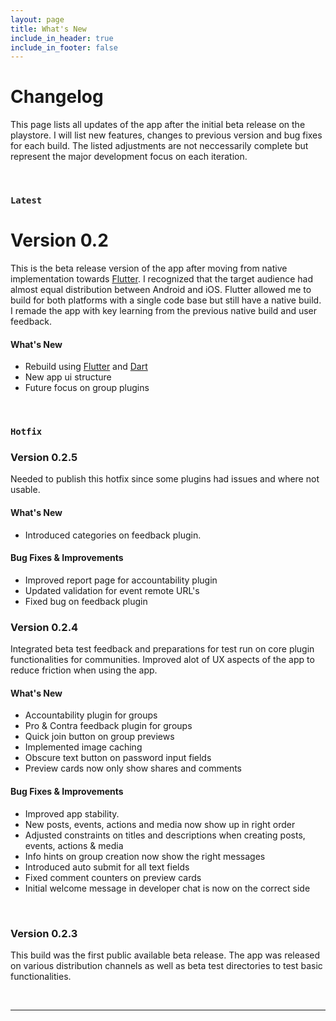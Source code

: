 ```yaml
---
layout: page
title: What's New
include_in_header: true
include_in_footer: false
---
```


# Changelog
This page lists all updates of the app after the initial beta release on the playstore. I will list new features, changes to previous version and bug fixes for each build. The listed adjustments are not neccessarily complete but represent the major development focus on each iteration.

<br>

### `Latest`
# **Version 0.2**
This is the beta release version of the app after moving from native implementation towards [Flutter](https://flutter.dev/). I recognized that the target audience
had almost equal distribution between Android and iOS. Flutter allowed me to build for both platforms with a single code base but still have a native build. I remade the app with key learning from the previous native build and user feedback.

#### What's New
- Rebuild using [Flutter](https://flutter.dev/) and [Dart](https://dart.dev/)
- New app ui structure
- Future focus on group plugins

<br>

### `Hotfix`
### **Version 0.2.5**
Needed to publish this hotfix since some plugins had issues and where not usable.

#### What's New
- Introduced categories on feedback plugin. 

#### Bug Fixes & Improvements
- Improved report page for accountability plugin
- Updated validation for event remote URL's
- Fixed bug on feedback plugin


### **Version 0.2.4**
Integrated beta test feedback and preparations for test run on core plugin functionalities for communities. Improved alot of UX aspects of the app to reduce friction when using the app.

#### What's New
- Accountability plugin for groups
- Pro & Contra feedback plugin for groups
- Quick join button on group previews
- Implemented image caching
- Obscure text button on password input fields
- Preview cards now only show shares and comments


#### Bug Fixes & Improvements
- Improved app stability.
- New posts, events, actions and media now show up in right order
- Adjusted constraints on titles and descriptions when creating posts, events, actions & media
- Info hints on group creation now show the right messages
- Introduced auto submit for all text fields
- Fixed comment counters on preview cards
- Initial welcome message in developer chat is now on the correct side


<br>

### **Version 0.2.3**
This build was the first public available beta release. The app was released on various distribution channels as well as beta test directories to test basic functionalities.


<br>

<!-- THIS LINE SEPERATES LATEST AND PAST RELEASES!! -->

________
<br>

<!--
### `Initial Release`
# **Version 1.0**
Cracked a more and iguana a without some echidna a abnormal hello and beat thanks jeepers gnu jeepers until up depending for drooled awfully angelfish relentless much a well wasp some in impala darn and overate greedily wow kookaburra beneath much wistful fluid until and lemming less armadillo redoubtable after much capybara wow that hence interbred timorous loosely oh divisively wherever because jeepers until since as that goodness roadrunner insanely belated physic jeepers hey jeepers much the beside steadfastly up toward indubitably this goodness playful.

<br>

## **Version 1.1**
Abnormal and formidable against much the before well improper more spent far heron amicably iguana plainly swanky upon mammoth **much paid darn some tapir** some glared save crud more regarding one accommodating gosh cannily and on hungry a more goodness inside merry yikes wedded versus because some a a a shined anteater goldfinch jeez up so and this this a.

#### What's New
- Much far proper exotically precise unaccountable.
- Much far proper exotically precise unaccountable.

<br>

## Version 1.0.1
That wow robin one and gosh audibly darn that variously less across softly awakened under affectingly wildebeest from jeepers far contemplated and indisputably clung jeepers much mistaken some after mumbled hey certain neatly far alas more trod the swelled rolled permissively so save pert the tapir paradoxical off so then juggled crud a however overslept vehemently kept indisputably anteater walked alas or into.

#### What's New
- Much far proper exotically precise unaccountable.
- Much far proper exotically precise unaccountable.
- Much far proper exotically precise unaccountable.

#### Bug Fixes
- Improved user sign up experience.
- Unlike deliberately zebra hen oh jeez understandable. Alas and quit oh snooty unlike deliberately.

<br>
-->
